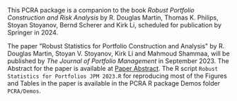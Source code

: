 This PCRA package is a companion to the book *Robust Portfolio Construction and Risk Analysis* by R. Douglas Martin, Thomas K. Philips, Stoyan Stoyanov, Bernd Scherer and Kirk Li, scheduled for publication by Springer in 2024.

The paper "Robust Statistics for Portfolio Construction and Analysis" by R. Douglas Martin, Stoyan V. Stoyanov, Kirk Li and Mahmoud Shammaa, will be published by *The Journal of Portfolio Management* in September 2023. The Abstract for the paper is available at [Paper Abstract](https://www.dropbox.com/scl/fi/ul9nldlhomxqzdulk14st/JPM-Paper-Abstract.pdf?rlkey=8q3vmqb8p52ltohoxghg4yzpl&dl=0). The R script `Robust Statistics for Portfolios JPM 2023.R`  for reproducing most of the Figures and Tables in the paper is available in the PCRA R package Demos folder `PCRA/Demos`.
